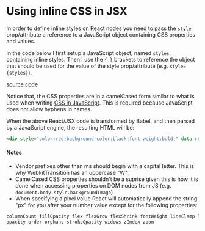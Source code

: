  # Using inline CSS in JSX

In order to define inline styles on React nodes you need to pass the `style` prop/attribute a reference to a JavaScript object containing CSS properties and values.

In the code below I first setup a JavaScript object, named `styles`, containing inline styles. Then I use the `{ }` brackets to reference the object that should be used for the value of the style prop/attribute (e.g. `style={styles}`).

[source code](https://jsfiddle.net/4pw9w9h7/#tabs=js,result,html,resources)

Notice that, the CSS properties are in a camelCased form similar to what is used when writing [CSS in JavaScript](https://developer.mozilla.org/en-US/docs/Web/CSS/CSS_Properties_Reference). This is required because JavaScript does not allow hyphens in names.

When the above React/JSX code is transformed by Babel, and then parsed by a JavaScript engine, the resulting HTML will be:

```html
<div style="color:red;background-color:black;font-weight:bold;" data-reactid=".0">test</div>
```

#### Notes

* Vendor prefixes other than ms should begin with a capital letter. This is why WebkitTransition has an uppercase "W".
* CamelCased CSS properties shouldn't be a suprise given this is how it is done when accessing properties on DOM nodes from JS (e.g. `document.body.style.backgroundImage`)
* When specifying a pixel value React will automatically append the string "px" for you after your number value except for the following properties:

```html
columnCount fillOpacity flex flexGrow flexShrink fontWeight lineClamp lineHeight
opacity order orphans strokeOpacity widows zIndex zoom
```
